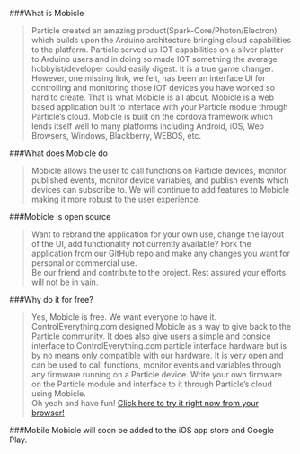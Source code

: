 ###What is Mobicle
>Particle created an amazing product(Spark-Core/Photon/Electron) which builds upon the Arduino architecture bringing cloud capabilities to the platform.  Particle served up IOT capabilities on a silver platter to Arduino users and in doing so made IOT something the average hobbyist/developer could easily digest.  It is a true game changer.  However, one missing link, we felt, has been an interface UI for controlling and monitoring those IOT devices you have worked so hard to create.  That is what Mobicle is all about.
Mobicle is a web based application built to interface with your Particle module through Particle’s cloud.  Mobicle is built on the cordova framework which lends itself well to many platforms including Android, iOS, Web Browsers, Windows, Blackberry, WEBOS, etc.

###What does Mobicle do

>Mobicle allows the user to call functions on Particle devices, monitor published events, monitor device variables, and publish events which devices can subscribe to.  We will continue to add features to Mobicle making it more robust to the user experience.

###Mobicle is open source
>Want to rebrand the application for your own use, change the layout of the UI, add functionality not currently available?  Fork the application from our GitHub repo and make any changes you want for personal or commercial use.  
Be our friend and contribute to the project. Rest assured your efforts will not be in vain.

###Why do it for free?
>Yes, Mobicle is free. We want everyone to have it. ControlEverything.com designed Mobicle as a way to give back to the Particle community. It does also give users a simple and consice interface to ControlEverything.com particle interface hardware but is by no means only compatible with our hardware.  It is very open and can be used to call functions, monitor events and variables through any firmware running on a Particle device.  Write your own firmware on the Particle module and interface to it through Particle’s cloud using Mobicle.  
Oh yeah and have fun!
[Click here to try it right now from your browser!](http://mobicle.io)

###Mobile
Mobicle will soon be added to the iOS app store and Google Play.


